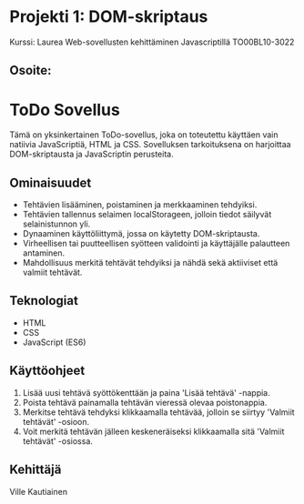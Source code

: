 # Projekti 1: DOM-skriptaus
 Kurssi: Laurea Web-sovellusten kehittäminen Javascriptillä TO00BL10-3022
 
## Osoite: 

# ToDo Sovellus

Tämä on yksinkertainen ToDo-sovellus, joka on toteutettu käyttäen vain natiivia JavaScriptiä, HTML ja CSS. Sovelluksen tarkoituksena on harjoittaa DOM-skriptausta ja JavaScriptin perusteita. 

## Ominaisuudet

- Tehtävien lisääminen, poistaminen ja merkkaaminen tehdyiksi.
- Tehtävien tallennus selaimen localStorageen, jolloin tiedot säilyvät selainistunnon yli.
- Dynaaminen käyttöliittymä, jossa on käytetty DOM-skriptausta.
- Virheellisen tai puutteellisen syötteen validointi ja käyttäjälle palautteen antaminen.
- Mahdollisuus merkitä tehtävät tehdyiksi ja nähdä sekä aktiiviset että valmiit tehtävät.

## Teknologiat

- HTML
- CSS
- JavaScript (ES6)

## Käyttöohjeet

1. Lisää uusi tehtävä syöttökenttään ja paina 'Lisää tehtävä' -nappia.
2. Poista tehtävä painamalla tehtävän vieressä olevaa poistonappia.
3. Merkitse tehtävä tehdyksi klikkaamalla tehtävää, jolloin se siirtyy 'Valmiit tehtävät' -osioon.
4. Voit merkitä tehtävän jälleen keskeneräiseksi klikkaamalla sitä 'Valmiit tehtävät' -osiossa.

## Kehittäjä

Ville Kautiainen


